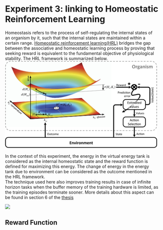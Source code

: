 # Experiment 3: linking to Homeostatic Reinforcement Learning
Homeostasis refers to the process of self-regulating the internal states of an organism by it, such that
the internal states are maintained within a certain range. [Homeostatic reinforcement learning(HRL)](https://elifesciences.org/articles/04811) bridges the gap between the associative and homeostatic learning process by proving that seeking reward is equivalent to the fundamental objective of physiological stability. The HRL framework is summarized below.  
<img src=imgs/HRL_framework.jpg width="500">  

In the context of this experiment, the energy in the virtual energy tank is considered as the internal homeostatic state and the reward function is defined for maximizing this energy. The change of energy in the energy tank due to environment can be considered as the outcome mentioned in the HRL framework.  
The technique used here also improves training results in case of infinite horizon tasks when the buffer memory of the training hardware is limited, as the training episodes terminate sooner. More details about this aspect can be found in section 6 of the [thesis](http://essay.utwente.nl/88729/1/Chaturvedi_MA_EEMCs.pdf)

![](imgs/cheetah.gif)

## Reward Function

